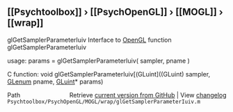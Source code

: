 ## [[Psychtoolbox]] &#8250; [[PsychOpenGL]] &#8250; [[MOGL]] &#8250; [[wrap]]

glGetSamplerParameterIuiv  Interface to [OpenGL](OpenGL) function glGetSamplerParameterIuiv  
  
usage:  params = glGetSamplerParameterIuiv( sampler, pname )  
  
C function:  void glGetSamplerParameterIuiv[(GLuint]((GLuint) sampler, [GLenum](GLenum) pname, [GLuint](GLuint)\* params)  




<div class="code_header" style="text-align:right;">
  <span style="float:left;">Path&nbsp;&nbsp;</span> <span class="counter">Retrieve <a href=
  "https://raw.github.com/Psychtoolbox-3/Psychtoolbox-3/beta/Psychtoolbox/PsychOpenGL/MOGL/wrap/glGetSamplerParameterIuiv.m">current version from GitHub</a> | View <a href=
  "https://github.com/Psychtoolbox-3/Psychtoolbox-3/commits/beta/Psychtoolbox/PsychOpenGL/MOGL/wrap/glGetSamplerParameterIuiv.m">changelog</a></span>
</div>
<div class="code">
  <code>Psychtoolbox/PsychOpenGL/MOGL/wrap/glGetSamplerParameterIuiv.m</code>
</div>

